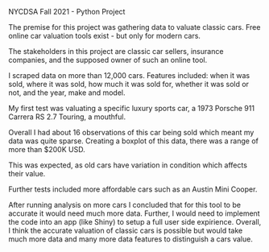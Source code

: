 NYCDSA Fall 2021 - Python Project

The premise for this project was gathering data to valuate classic cars. Free online car valuation tools exist - but only for modern cars.

The stakeholders in this project are classic car sellers, insurance companies, and the supposed owner of such an online tool.

I scraped data on more than 12,000 cars. Features included: when it was sold, where it was sold, how much it was sold for, whether it was sold
or not, and the year, make and model. 

My first test was valuating a specific luxury sports car, a 1973 Porsche 911 Carrera RS 2.7 Touring, a mouthful. 

Overall I had about 16 observations of this car being sold which meant my data was quite sparse. Creating a boxplot of this data, there was a range of more than $200K USD. 

This was expected, as old cars have variation in condition which affects their value.

Further tests included more affordable cars such as an Austin Mini Cooper. 

After running analysis on more cars I concluded that for this tool to be accurate it would need much more data. Further, I would need to implement the code
into an app (like Shiny) to setup a full user side expirience. Overall, I think the accurate valuation of classic cars is possible but would take much more data
and many more data features to distinguish a cars value. 
